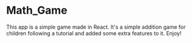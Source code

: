 # Math_Game
This app is a simple game made in React. 
It's a simple addition game for children following a tutorial and added some extra features to it. Enjoy!
